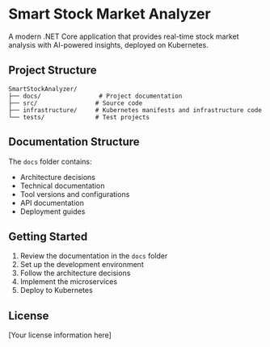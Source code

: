 # Smart Stock Market Analyzer

A modern .NET Core application that provides real-time stock market analysis with AI-powered insights, deployed on Kubernetes.

## Project Structure

```
SmartStockAnalyzer/
├── docs/                # Project documentation
├── src/                # Source code
├── infrastructure/     # Kubernetes manifests and infrastructure code
└── tests/              # Test projects
```

## Documentation Structure

The `docs` folder contains:
- Architecture decisions
- Technical documentation
- Tool versions and configurations
- API documentation
- Deployment guides

## Getting Started

1. Review the documentation in the `docs` folder
2. Set up the development environment
3. Follow the architecture decisions
4. Implement the microservices
5. Deploy to Kubernetes

## License

[Your license information here]
